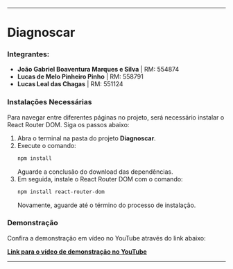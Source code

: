 
---

# Diagnoscar

### Integrantes:
- **João Gabriel Boaventura Marques e Silva** | RM: 554874
- **Lucas de Melo Pinheiro Pinho** | RM: 558791
- **Lucas Leal das Chagas** | RM: 551124

### Instalações Necessárias
Para navegar entre diferentes páginas no projeto, será necessário instalar o React Router DOM. Siga os passos abaixo:

1. Abra o terminal na pasta do projeto **Diagnoscar**.
2. Execute o comando:
   ```bash
   npm install
   ```
   Aguarde a conclusão do download das dependências.
3. Em seguida, instale o React Router DOM com o comando:
   ```bash
   npm install react-router-dom
   ```
   Novamente, aguarde até o término do processo de instalação.

### Demonstração
Confira a demonstração em vídeo no YouTube através do link abaixo:

[**Link para o vídeo de demonstração no YouTube**](#)

---
